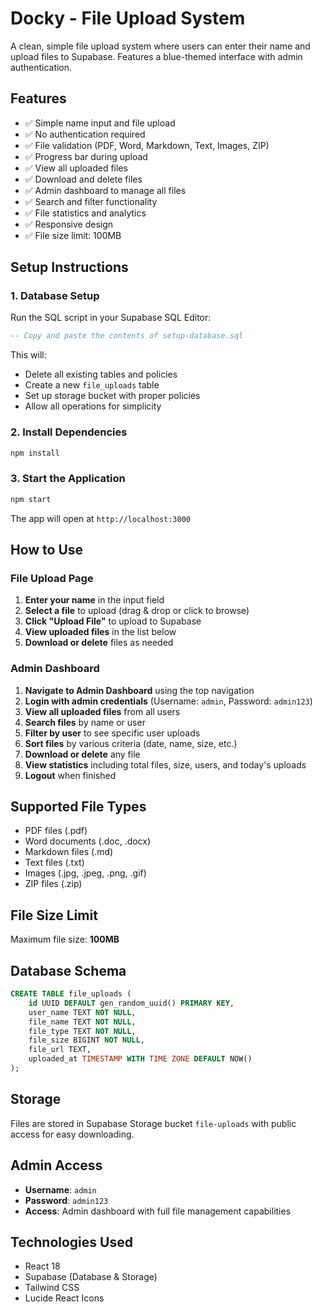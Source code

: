 # Docky - File Upload System

A clean, simple file upload system where users can enter their name and upload files to Supabase. Features a blue-themed interface with admin authentication.

## Features

- ✅ Simple name input and file upload
- ✅ No authentication required
- ✅ File validation (PDF, Word, Markdown, Text, Images, ZIP)
- ✅ Progress bar during upload
- ✅ View all uploaded files
- ✅ Download and delete files
- ✅ Admin dashboard to manage all files
- ✅ Search and filter functionality
- ✅ File statistics and analytics
- ✅ Responsive design
- ✅ File size limit: 100MB

## Setup Instructions

### 1. Database Setup

Run the SQL script in your Supabase SQL Editor:

```sql
-- Copy and paste the contents of setup-database.sql
```

This will:
- Delete all existing tables and policies
- Create a new `file_uploads` table
- Set up storage bucket with proper policies
- Allow all operations for simplicity

### 2. Install Dependencies

```bash
npm install
```

### 3. Start the Application

```bash
npm start
```

The app will open at `http://localhost:3000`

## How to Use

### File Upload Page
1. **Enter your name** in the input field
2. **Select a file** to upload (drag & drop or click to browse)
3. **Click "Upload File"** to upload to Supabase
4. **View uploaded files** in the list below
5. **Download or delete** files as needed

### Admin Dashboard
1. **Navigate to Admin Dashboard** using the top navigation
2. **Login with admin credentials** (Username: `admin`, Password: `admin123`)
3. **View all uploaded files** from all users
4. **Search files** by name or user
5. **Filter by user** to see specific user uploads
6. **Sort files** by various criteria (date, name, size, etc.)
7. **Download or delete** any file
8. **View statistics** including total files, size, users, and today's uploads
9. **Logout** when finished

## Supported File Types

- PDF files (.pdf)
- Word documents (.doc, .docx)
- Markdown files (.md)
- Text files (.txt)
- Images (.jpg, .jpeg, .png, .gif)
- ZIP files (.zip)

## File Size Limit

Maximum file size: **100MB**

## Database Schema

```sql
CREATE TABLE file_uploads (
    id UUID DEFAULT gen_random_uuid() PRIMARY KEY,
    user_name TEXT NOT NULL,
    file_name TEXT NOT NULL,
    file_type TEXT NOT NULL,
    file_size BIGINT NOT NULL,
    file_url TEXT,
    uploaded_at TIMESTAMP WITH TIME ZONE DEFAULT NOW()
);
```

## Storage

Files are stored in Supabase Storage bucket `file-uploads` with public access for easy downloading.

## Admin Access

- **Username**: `admin`
- **Password**: `admin123`
- **Access**: Admin dashboard with full file management capabilities

## Technologies Used

- React 18
- Supabase (Database & Storage)
- Tailwind CSS
- Lucide React Icons 